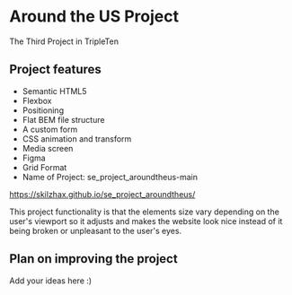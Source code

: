 # Around the US Project
 
 The Third Project in TripleTen

## Project features

- Semantic HTML5
- Flexbox
- Positioning
- Flat BEM file structure
- A custom form
- CSS animation and transform
- Media screen
- Figma
- Grid Format
- Name of Project: se_project_aroundtheus-main

https://skilzhax.github.io/se_project_aroundtheus/

This project functionality is that the elements size vary depending on the user's viewport so it adjusts and makes the website look nice instead of it being broken or unpleasant to the user's eyes.

## Plan on improving the project

Add your ideas here :)
